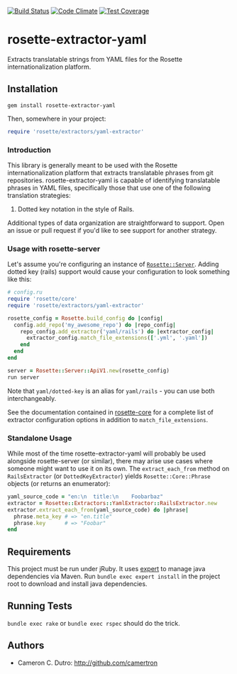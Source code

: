 [![Build Status](https://travis-ci.org/rosette-proj/rosette-extractor-yaml.svg)](https://travis-ci.org/rosette-proj/rosette-extractor-yaml) [![Code Climate](https://codeclimate.com/github/rosette-proj/rosette-extractor-yaml/badges/gpa.svg)](https://codeclimate.com/github/rosette-proj/rosette-extractor-yaml) [![Test Coverage](https://codeclimate.com/github/rosette-proj/rosette-extractor-yaml/badges/coverage.svg)](https://codeclimate.com/github/rosette-proj/rosette-extractor-yaml/coverage)

rosette-extractor-yaml
====================

Extracts translatable strings from YAML files for the Rosette internationalization platform.

## Installation

`gem install rosette-extractor-yaml`

Then, somewhere in your project:

```ruby
require 'rosette/extractors/yaml-extractor'
```

### Introduction

This library is generally meant to be used with the Rosette internationalization platform that extracts translatable phrases from git repositories. rosette-extractor-yaml is capable of identifying translatable phrases in YAML files, specifically those that use one of the following translation strategies:

1. Dotted key notation in the style of Rails.

Additional types of data organization are straightforward to support. Open an issue or pull request if you'd like to see support for another strategy.

### Usage with rosette-server

Let's assume you're configuring an instance of [`Rosette::Server`](https://github.com/rosette-proj/rosette-server). Adding dotted key (rails) support would cause your configuration to look something like this:

```ruby
# config.ru
require 'rosette/core'
require 'rosette/extractors/yaml-extractor'

rosette_config = Rosette.build_config do |config|
  config.add_repo('my_awesome_repo') do |repo_config|
    repo_config.add_extractor('yaml/rails') do |extractor_config|
      extractor_config.match_file_extensions(['.yml', '.yaml'])
    end
  end
end

server = Rosette::Server::ApiV1.new(rosette_config)
run server
```

Note that `yaml/dotted-key` is an alias for `yaml/rails` - you can use both interchangeably.

See the documentation contained in [rosette-core](https://github.com/rosette-proj/rosette-core) for a complete list of extractor configuration options in addition to `match_file_extensions`.

### Standalone Usage

While most of the time rosette-extractor-yaml will probably be used alongside rosette-server (or similar), there may arise use cases where someone might want to use it on its own. The `extract_each_from` method on `RailsExtractor` (or `DottedKeyExtractor`) yields `Rosette::Core::Phrase` objects (or returns an enumerator):

```ruby
yaml_source_code = "en:\n  title:\n    Foobarbaz"
extractor = Rosette::Extractors::YamlExtractor::RailsExtractor.new
extractor.extract_each_from(yaml_source_code) do |phrase|
  phrase.meta_key # => "en.title"
  phrase.key      # => "Foobar"
end
```

## Requirements

This project must be run under jRuby. It uses [expert](https://github.com/camertron/expert) to manage java dependencies via Maven. Run `bundle exec expert install` in the project root to download and install java dependencies.

## Running Tests

`bundle exec rake` or `bundle exec rspec` should do the trick.

## Authors

* Cameron C. Dutro: http://github.com/camertron
